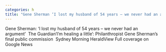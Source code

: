 ```yaml
---
categories: h
title: "Gene Sherman ‘I lost my husband of 54 years – we never had an argument’  The Guardian"
---
```

Gene Sherman: ‘I lost my husband of 54 years – we never had an argument’&nbsp;&nbsp;The Guardian‘I’m healing a little’: Philanthropist Gene Sherman’s final public commission&nbsp;&nbsp;Sydney Morning HeraldView Full coverage on Google News